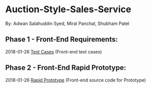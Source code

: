 # Auction-Style-Sales-Service

By: Adwan Salahuddin Syed, Miral Panchal, Shubham Patel

## Phase 1 - Front-End Requirements:
2018-01-26
[Test Cases](Phase%201/Test_Files/Test_Cases/) (Front-end test cases)<br />

## Phase 2 - Front-End Rapid Prototype:
2018-01-26
[Rapid Prototype](Phase%202/) (Front-end source code for Prototype)<br />

